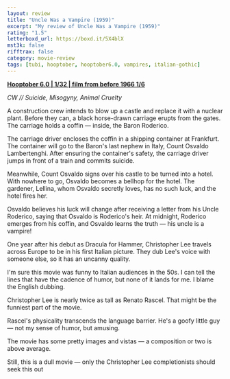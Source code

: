 ```yaml
---
layout: review
title: "Uncle Was a Vampire (1959)"
excerpt: "My review of Uncle Was a Vampire (1959)"
rating: "1.5"
letterboxd_url: https://boxd.it/5X4blX
mst3k: false
rifftrax: false
category: movie-review
tags: [tubi, hooptober, hooptober6.0, vampires, italian-gothic]
---
```


<b><a href="https://boxd.it/pPVYg/detail" target="_blank" rel="noopener">Hooptober 6.0 | 1/32 | film from before 1966 1/6</a></b>

<i>CW // Suicide, Misogyny, Animal Cruelty</i>

A construction crew intends to blow up a castle and replace it with a nuclear plant. Before they can, a black horse-drawn carriage erupts from the gates. The carriage holds a coffin — inside, the Baron Roderico.

The carriage driver encloses the coffin in a shipping container at Frankfurt. The container will go to the Baron's last nephew in Italy, Count Osvaldo Lambertenghi. After ensuring the container's safety, the carriage driver jumps in front of a train and commits suicide.

Meanwhile, Count Osvaldo signs over his castle to be turned into a hotel. With nowhere to go, Osvaldo becomes a bellhop for the hotel. The gardener, Lellina, whom Osvaldo secretly loves, has no such luck, and the hotel fires her.

Osvaldo believes his luck will change after receiving a letter from his Uncle Roderico, saying that Osvaldo is Roderico's heir. At midnight, Roderico emerges from his coffin, and Osvaldo learns the truth — his uncle is a vampire!

One year after his debut as Dracula for Hammer, Christopher Lee travels across Europe to be in his first Italian picture. They dub Lee's voice with someone else, so it has an uncanny quality.

I'm sure this movie was funny to Italian audiences in the 50s. I can tell the lines that have the cadence of humor, but none of it lands for me. I blame the English dubbing.

Christopher Lee is nearly twice as tall as Renato Rascel. That might be the funniest part of the movie.

Rascel's physicality transcends the language barrier. He's a goofy little guy — not my sense of humor, but amusing.

The movie has some pretty images and vistas — a composition or two is above average.

Still, this is a dull movie — only the Christopher Lee completionists should seek this out
